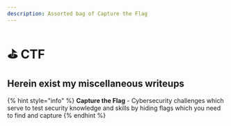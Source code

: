 ```yaml
---
description: Assorted bag of Capture the Flag
---
```


# ⛳ CTF

## Herein exist my miscellaneous writeups

{% hint style="info" %}
**Capture the Flag** - Cybersecurity challenges which serve to test security knowledge and skills by hiding flags which you need to find and capture
{% endhint %}
